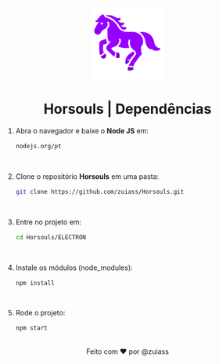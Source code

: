 <div align="center">
   <img width=150px height=150px src="PROJETO/Frontend/Imagens/horse.png">
   <h1>Horsouls | Dependências</h1>
</div>

1. Abra o navegador e baixe o **Node JS** em:
   
   ```bash
   nodejs.org/pt
<br>

2. Clone o repositório **Horsouls** em uma pasta:
   
   ```bash
   git clone https://github.com/zuiass/Horsouls.git
<br>

3. Entre no projeto em:

   ```bash
   cd Horsouls/ELECTRON
<br>

4. Instale os módulos (node_modules):

   ```bash
   npm install
<br>

5. Rode o projeto:

   ```bash
   npm start
<br>

<div align="center">
   Feito com ❤ por @zuiass
</div>